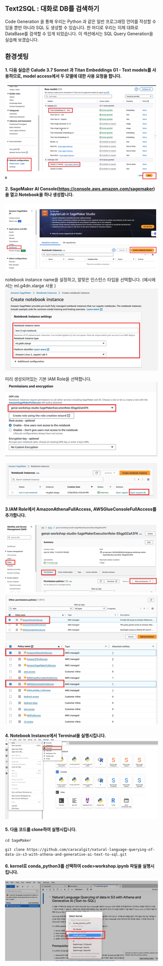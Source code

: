 ## Text2SQL : 대화로 DB를 검색하기
 
Code Generation 을 통해 우리는 Python 과 같은 일반 프로그래밍 언어를 작성할 수 있을 뿐만 아니라 SQL 도 생성할 수 있습니다. 한 마디로 우리는 이제 대화로 DataBase를 검색할 수 있게 되었습니다. 이 섹션에서는  SQL Query Generation을 실습해 보겠습니다.




## 환경셋팅 

#### 1. 다음 실습은 Calude 3.7 Sonnet 과 Titan Embeddings G1 - Text models를 사용하므로, model access에서 두 모델에 대한 사용 요청을 합니다. 
<!--![alt text](images/35830B02-44F6-4F2B-A180-3F71A112673A.jpeg)-->
![alt text](images/64DFFA52-B5EE-4F5D-B69D-12CA1C436132.jpeg)



#### 2. SageMaker AI Console(https://console.aws.amazon.com/sagemaker) 을 열고 Notebook을 하나 생성합니다. 
<!--![alt text](images/C470224F-B696-4C80-AD05-71C8944CDCAB.jpeg)-->
![alt text](images/0B8C9D3D-80B3-4DEC-9DBA-FBB5494F9A11.jpeg)


notebook instance name을 설정하고, 알맞은 인스턴스 타입을 선택합니다. (예시에서는 ml.g4dn.xlarge 사용 )
![alt text](images/F7004C1C-D767-4919-AE99-ACADA13E3BDB.jpeg)

미리 생성되어있는 기본 IAM Role을 선택합니다.
![alt text](images/636E38A9-49AE-4641-B8CA-40861918DF09.jpeg)

![alt text](images/0F18DB70-E9BD-4685-9D2B-EA5407967521_4_5005_c.jpeg)



#### 3.IAM Role에서 AmazonAthenaFullAccess, AWSGlueConsoleFullAccess를 추가합니다. 
![alt text](images/CE36D6E7-4BEF-475D-B1BC-62A8EA3B09D6.jpeg)
![alt text](images/5359E412-190A-459A-9E34-E9E04A645E95.jpeg)
![alt text](images/68043480-450B-4728-81E9-EB806B746DA5.jpeg)


#### 4. Notebook Instance에서 Terminal을 실행시킵니다.  ![alt text](images/launch-terminal.png)

#### 5. 다음 코드를 clone하여 실행시킵니다. 

```
cd SageMaker
```

```
git clone https://github.com/caracalgit/natural-language-querying-of-data-in-s3-with-athena-and-generative-ai-text-to-sql.git
```

#### 6.  kernel로 conda_python3를 선택하여 code>workshop.ipynb 파일을 실행시킵니다.

![alt text](images/E6D6B614-C819-4C6B-9499-6FD2130C2419.jpeg)




